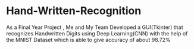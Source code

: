 # Hand-Written-Recognition
As a Final Year Project , Me and My Team  Developed a GUI(Tkinter) that recognizes Handwritten Digits using Deep Learning(CNN) with the help of the MNIST Dataset which is able to give accuracy of about 98.72%
